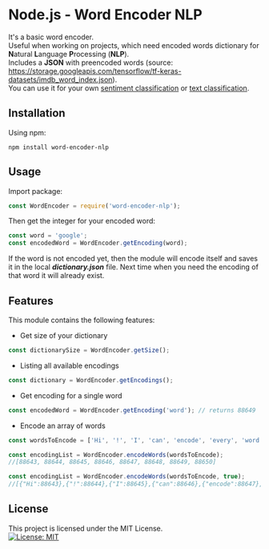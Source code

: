 Node.js - Word Encoder NLP
=========

It's a basic word encoder.  
Useful when working on projects, which need encoded words dictionary for **N**atural **L**anguage **P**rocessing (**NLP**).  
Includes a **JSON** with preencoded words (source: https://storage.googleapis.com/tensorflow/tf-keras-datasets/imdb_word_index.json).  
You can use it for your own [sentiment classification](https://github.com/tensorflow/tfjs-examples/tree/master/sentiment) or [text classification](https://www.tensorflow.org/alpha/tutorials/sequences/text_classification_rnn).
## Installation
Using npm:  
```cli
npm install word-encoder-nlp
```
## Usage
Import package:  
```js
const WordEncoder = require('word-encoder-nlp');
```
Then get the integer for your encoded word:
```js
const word = 'google';
const encodedWord = WordEncoder.getEncoding(word);
```
If the word is not encoded yet, then the module will encode itself and saves it in the local _**dictionary.json**_ file. Next time when you need the encoding of that word it will already exist.  
## Features
This module contains the following features:  
- Get size of your dictionary
```js
const dictionarySize = WordEncoder.getSize();
```
- Listing all available encodings
```js
const dictionary = WordEncoder.getEncodings();
```
- Get encoding for a single word
```js
const encodedWord = WordEncoder.getEncoding('word'); // returns 88649
```
- Encode an array of words
```js
const wordsToEncode = ['Hi', '!', 'I', 'can', 'encode', 'every', 'word', '.'];

const encodingList = WordEncoder.encodeWords(wordsToEncode);
//[88643, 88644, 88645, 88646, 88647, 88648, 88649, 88650]

const encodingList = WordEncoder.encodeWords(wordsToEncode, true);
//[{"Hi":88643},{"!":88644},{"I":88645},{"can":88646},{"encode":88647},{"every":88648},{"word":88649},{".":88650}]
```

## License
This project is licensed under the MIT License.  
[![License: MIT](https://img.shields.io/badge/License-MIT-yellow.svg)](https://opensource.org/licenses/MIT)